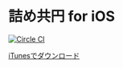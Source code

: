 # 詰め共円 for iOS

[![Circle CI](https://circleci.com/gh/noboru-i/kyouen-ios.svg?style=svg)](https://circleci.com/gh/noboru-i/kyouen-ios)

[iTunesでダウンロード](https://itunes.apple.com/jp/app/jieme-gong-yuan/id792426923?mt=8)

